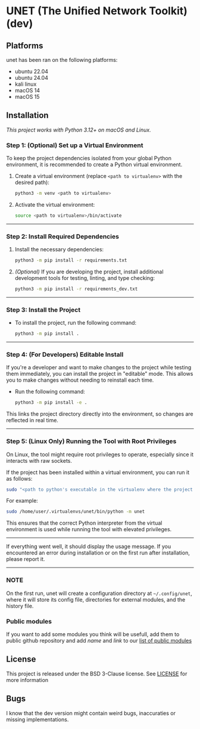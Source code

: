 # UNET (The Unified Network Toolkit) (dev)

## Platforms

unet has been ran on the following platforms:
- ubuntu 22.04
- ubuntu 24.04
- kali linux
- macOS 14
- macOS 15

## Installation

*This project works with Python 3.12+ on macOS and Linux.*

### Step 1: (Optional) Set up a Virtual Environment

To keep the project dependencies isolated from your global Python environment,
it is recommended to create a Python virtual environment.

1. Create a virtual environment (replace `<path to virtualenv>` with the desired path):
    ```bash
    python3 -m venv <path to virtualenv>
    ```

2. Activate the virtual environment:
    ```bash
    source <path to virtualenv>/bin/activate
    ```

---

### Step 2: Install Required Dependencies

1. Install the necessary dependencies:
    ```bash
    python3 -m pip install -r requirements.txt
    ```

2. *(Optional)* If you are developing the project, install additional
development tools for testing, linting, and type checking:
    ```bash
    python3 -m pip install -r requirements_dev.txt
    ```

---

### Step 3: Install the Project

- To install the project, run the following command:
    ```bash
    python3 -m pip install .
    ```

---

### Step 4: (For Developers) Editable Install

If you're a developer and want to make changes to the project while testing them
immediately, you can install the project in "editable" mode. This allows you to
make changes without needing to reinstall each time.

- Run the following command:
    ```bash
    python3 -m pip install -e .
    ```

This links the project directory directly into the environment, so changes are
reflected in real time.

---

### Step 5: (Linux Only) Running the Tool with Root Privileges

On Linux, the tool might require root privileges to operate, especially since it
interacts with raw sockets.

If the project has been installed within a virtual environment, you can run it
as follows:

```bash
sudo "<path to python's executable in the virtualenv where the project is installed>" -m unet
```

For example:

```bash
sudo /home/user/.virtualenvs/unet/bin/python -m unet
```

This ensures that the correct Python interpreter from the virtual environment is
used while running the tool with elevated privileges.

---

If everything went well, it should display the usage message. If you encountered
an error during installation or on the first run after installation, please
report it.

---

### NOTE

On the first run, unet will create a configuration directory at `~/.config/unet`,
where it will store its config file, directories for external modules, and the
history file.

### Public modules 

If you want to add some modules you think will be usefull, add them to public
github repository and add *name* and *link* to our [list of public modules](https://github.com/theosfa/unet-ext-modules)

## License

This project is released under the BSD 3-Clause license.
See [LICENSE](https://github.com/psczlek/unet/blob/dev/LICENSE) for
more information

## Bugs

I know that the dev version might contain weird bugs, inaccuraties or missing
implementations.
